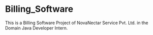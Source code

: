 # Billing_Software
This is a Billing Software Project of NovaNectar Service Pvt. Ltd. in the Domain Java Developer Intern.
